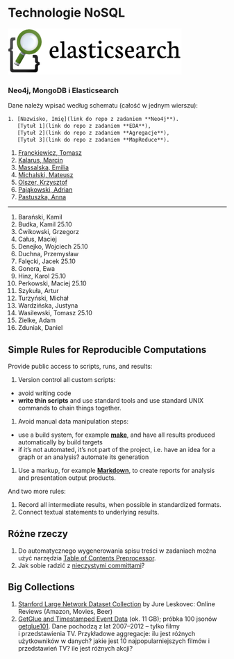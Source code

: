# Technologie NoSQL

<!--
Kilka przykładowych agregacji korzystających z danych
[zipcodes](http://media.mongodb.org/zips.json) oraz
[imieniny](data/wbzyl/imieniny.csv) opisano w [Aggregation Pipeline Examples](Aggregations_in_JS.md).
-->

![Elasticsearch logo](images/elasticsearch-logo.png)

### Neo4j, MongoDB i Elasticsearch

Dane należy wpisać według schematu (całość w jednym wierszu):

    1. [Nazwisko, Imię](link do repo z zadaniem **Neo4j**).
       [Tytuł 1](link do repo z zadaniem **EDA**),
       [Tytuł 2](link do repo z zadaniem **Agregacje**),
       [Tytuł 3](link do repo z zadaniem **MapReduce**).

<!--
1. Basiak, Paweł 25.10
1. Dunikowski, Jacek 25.10
1. Mazur, Michał 25.10
1. Miszczykowski, Mariusz 25.10
1. Mrotek, Remigiusz 25.10
1. Paprocki, Adam 25.10
1. Rawicki, Wojciech 25.10
1. Samsoniuk, Damian 25.10
1. Wiergowski, Paweł 25.10
-->

1. [Franckiewicz, Tomasz](https://github.com/tfranckiewicz/nosql "neo4j private repo")
1. [Kalarus, Marcin](https://github.com/mkalarus/Neo4j-zal "neo4j repo")
1. [Massalska, Emilia](https://github.com/emassalska/neo4j "neo4j")
1. [Michalski, Mateusz](https://github.com/matismatis93/neo4j "neo4j private repo")
1. [Olszer, Krzysztof](https://github.com/kolszer/Neo4j)
1. [Pająkowski, Adrian](https://github.com/apajakowski/neo4j "neo4j public repo")
1. [Pastuszka, Anna](https://github.com/apastuszka/Neo4j "Baza Neo4j")

----

1. Barański, Kamil
1. Budka, Kamil 25.10
1. Ćwikowski, Grzegorz
1. Całus, Maciej
1. Denejko, Wojciech 25.10
1. Duchna, Przemysław
1. Falęcki, Jacek 25.10
1. Gonera, Ewa
1. Hinz, Karol 25.10
1. Perkowski, Maciej 25.10
1. Szykuła, Artur
1. Turzyński, Michał
1. Wardzińska, Justyna
1. Wasilewski, Tomasz 25.10
1. Zielke, Adam
1. Zduniak, Daniel


## Simple Rules for Reproducible Computations

Provide public access to scripts, runs, and results:

1. Version control all custom scripts:
  - avoid writing code
  - **write thin scripts** and use standard tools and use standard UNIX
    commands to chain things together.
1. Avoid manual data manipulation steps:
  - use a build system, for example [**make**](http://bost.ocks.org/mike/make/),
    and have all results produced automatically by build targets
  - if it’s not automated, it’s not part of the project,
    i.e. have an idea for a graph or an analysis?
    automate its generation
1. Use a markup, for example
   [**Markdown**](http://daringfireball.net/projects/markdown/syntax),
   to create reports for analysis and presentation output products.

And two more rules:

1. Record all intermediate results, when possible in standardized formats.
1. Connect textual statements to underlying results.


## Różne rzeczy

1. Do automatycznego wygenerowania spisu treści w zadaniach można użyć narzędzia
[Table of Contents Preprocessor](https://github.com/aslushnikov/table-of-contents-preprocessor).
1. Jak sobie radzić z [nieczystymi committami](Git_Pull_Requests.md)?


## Big Collections

1. [Stanford Large Network Dataset Collection](https://snap.stanford.edu/data/)
by Jure Leskovec: Online Reviews (Amazon, Movies, Beer)
1. [GetGlue and Timestamped Event Data](http://getglue-data.s3.amazonaws.com/getglue_sample.tar.gz)
(ok. 11 GB); próbka 100 jsonów [getglue101](/data/wbzyl/getglue101.json).
Dane pochodzą z lat 2007–2012 – tylko filmy i przedstawienia TV.
Przykładowe aggregacje: ilu jest różnych użytkowników
w danych? jakie jest 10 najpopularniejszych filmów i przedstawień TV?
ile jest różnych akcji?
